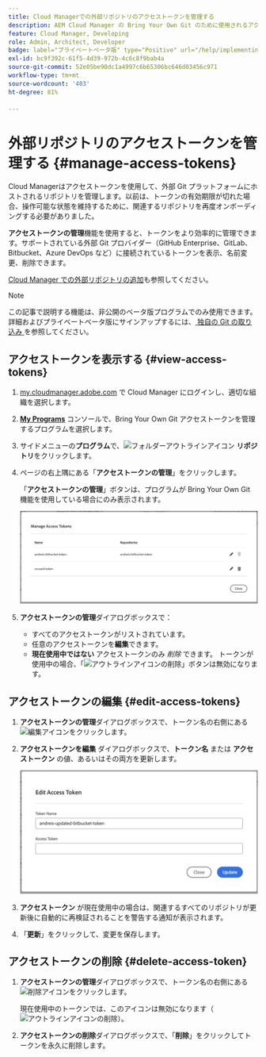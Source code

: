 ```yaml
---
title: Cloud Managerでの外部リポジトリのアクセストークンを管理する
description: AEM Cloud Manager の Bring Your Own Git のために使用されるアクセストークンを表示、編集、削除する方法を説明します。
feature: Cloud Manager, Developing
role: Admin, Architect, Developer
badge: label="プライベートベータ版" type="Positive" url="/help/implementing/cloud-manager/release-notes/current.md#manage-access-tokens"
exl-id: bc9f392c-61f5-4d39-972b-4c6c8f9bab4a
source-git-commit: 52e05be90dc1a4997c6b65306bc646d03456c971
workflow-type: tm+mt
source-wordcount: '403'
ht-degree: 81%

---
```


# 外部リポジトリのアクセストークンを管理する {#manage-access-tokens}

Cloud Managerはアクセストークンを使用して、外部 Git プラットフォームにホストされるリポジトリを管理します。以前は、トークンの有効期限が切れた場合、操作可能な状態を維持するために、関連するリポジトリを再度オンボーディングする必要がありました。

**アクセストークンの管理**&#x200B;機能を使用すると、トークンをより効率的に管理できます。サポートされている外部 Git プロバイダー（GitHub Enterprise、GitLab、Bitbucket、Azure DevOps など）に接続されているトークンを表示、名前変更、削除できます。

[Cloud Manager での外部リポジトリの追加](/help/implementing/cloud-manager/managing-code/external-repositories.md)も参照してください。

>[!NOTE]
>
>この記事で説明する機能は、非公開のベータ版プログラムでのみ使用できます。 詳細およびプライベートベータ版にサインアップするには、[ 独自の Git の取り込み ](/help/implementing/cloud-manager/release-notes/current.md#gitlab-bitbucket) を参照してください。

## アクセストークンを表示する {#view-access-tokens}

1. [my.cloudmanager.adobe.com](https://my.cloudmanager.adobe.com/) で Cloud Manager にログインし、適切な組織を選択します。
1. **[My Programs](/help/implementing/cloud-manager/navigation.md#my-programs)** コンソールで、Bring Your Own Git アクセストークンを管理するプログラムを選択します。
1. サイドメニューの&#x200B;**プログラム**&#x200B;で、![フォルダーアウトラインアイコン](https://spectrum.adobe.com/static/icons/workflow_18/Smock_FolderOutline_18_N.svg) **リポジトリ**&#x200B;をクリックします。
1. ページの右上隅にある「**アクセストークンの管理**」をクリックします。

   「**アクセストークンの管理**」ボタンは、プログラムが Bring Your Own Git 機能を使用している場合にのみ表示されます。

   ![アクティブなトークンと非アクティブなトークンが 1 つずつ一覧表示されているアクセストークンの管理ダイアログボックス](/help/implementing/cloud-manager/managing-code/assets/access-tokens-manage.png)

1. **アクセストークンの管理**&#x200B;ダイアログボックスで：
   * すべてのアクセストークンがリストされています。
   * 任意のアクセストークンを&#x200B;**編集**&#x200B;できます。
   * **現在使用中ではない** アクセストークンのみ *削除* できます。 トークンが使用中の場合、「![アウトラインアイコンの削除](https://spectrum.adobe.com/static/icons/workflow_18/Smock_DeleteOutline_18_N.svg)」ボタンは無効になります。

## アクセストークンの編集 {#edit-access-tokens}

1. **アクセストークンの管理**&#x200B;ダイアログボックスで、トークン名の右側にある![編集アイコン](https://spectrum.adobe.com/static/icons/workflow_18/Smock_Edit_18_N.svg)をクリックします。
1. **アクセストークンを編集** ダイアログボックスで、**トークン名** または **アクセストークン** の値、あるいはその両方を更新します。

   ![アクセストークンの編集ダイアログボックス](/help/implementing/cloud-manager/managing-code/assets/access-tokens-edit.png)

1. **アクセストークン** が現在使用中の場合は、関連するすべてのリポジトリが更新後に自動的に再検証されることを警告する通知が表示されます。

1. 「**更新**」をクリックして、変更を保存します。

## アクセストークンの削除 {#delete-access-token}

1. **アクセストークンの管理**&#x200B;ダイアログボックスで、トークン名の右側にある![削除アイコン](https://spectrum.adobe.com/static/icons/workflow_18/Smock_Delete_18_N.svg)をクリックします。

   現在使用中のトークンでは、このアイコンは無効になります（![アウトラインアイコンの削除](https://spectrum.adobe.com/static/icons/workflow_18/Smock_DeleteOutline_18_N.svg)）。

1. **アクセストークンの削除**&#x200B;ダイアログボックスで、「**削除**」をクリックしてトークンを永久に削除します。
